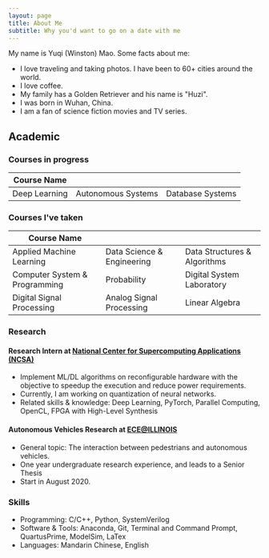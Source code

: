 ```yaml
---
layout: page
title: About Me
subtitle: Why you'd want to go on a date with me
---
```


My name is Yuqi (Winston) Mao. Some facts about me:
- I love traveling and taking photos. I have been to 60+ cities around the world.
- I love coffee.
- My family has a Golden Retriever and his name is "Huzi".
- I was born in Wuhan, China.
- I am a fan of science fiction movies and TV series.

## Academic

### Courses in progress

| Course Name   |  |  |
| ------------------ | ------------------ | ------------------ |
| Deep Learning      | Autonomous Systems | Database Systems   |

### Courses I've taken

| Course Name   |  |  |
| ---------------------------- | -------------------------- | ---------------------------- |
|Applied Machine Learning      | Data Science & Engineering | Data Structures & Algorithms |
|Computer System & Programming | Probability                | Digital System Laboratory    |
|Digital Signal Processing     | Analog Signal Processing   | Linear Algebra               |

### Research
#### Research Intern at [National Center for Supercomputing Applications (NCSA)](http://ncsa.illinois.edu)
- Implement ML/DL algorithms on reconfigurable hardware with the objective to speedup the execution and reduce power requirements.
- Currently, I am working on quantization of neural networks.
- Related skills & knowledge: Deep Learning, PyTorch, Parallel Computing, OpenCL, FPGA with High-Level Synthesis

#### Autonomous Vehicles Research at [ECE@ILLINOIS](http://ece.illinois.edu)
- General topic: The interaction between pedestrians and autonomous vehicles.
- One year undergraduate research experience, and leads to a Senior Thesis
- Start in August 2020.

### Skills
- Programming: C/C++, Python, SystemVerilog
- Software & Tools: Anaconda, Git, Terminal and Command Prompt, QuartusPrime, ModelSim, LaTex
- Languages: Mandarin Chinese, English
